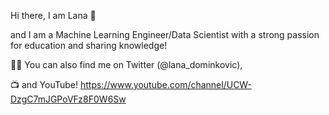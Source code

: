 Hi there, I am Lana 👋

and I am a Machine Learning Engineer/Data Scientist with a strong passion for education and sharing knowledge!

👨‍💻 You can also find me on Twitter (@lana_dominkovic),

📺 and YouTube! https://www.youtube.com/channel/UCW-DzgC7mJGPoVFz8F0W6Sw
